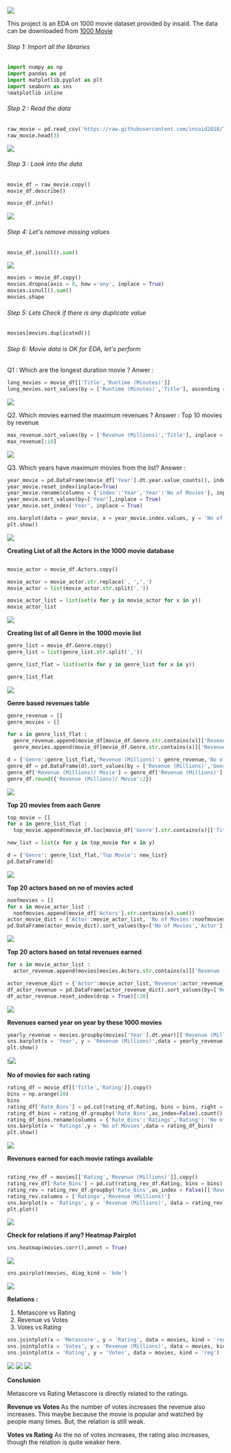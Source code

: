 ![](https://seeklogo.com/images/M/movie-time-cinema-logo-8B5BE91828-seeklogo.com.png)

This project is an EDA on 1000 movie dataset provided by insaid. The data can be downloaded from [1000 Movie][100Movie]

[100Movie]: https://raw.githubusercontent.com/insaid2018/Term-1/master/Data/Projects/1000%20movies%20data.csv "1000 Movie"

###### Step 1: Import all the libraries

 ```python
import numpy as np
import pandas as pd
import matplotlib.pyplot as plt
import seaborn as sns
%matplotlib inline
```

###### Step 2 : Read the data
```python
raw_movie = pd.read_csv('https://raw.githubusercontent.com/insaid2018/Term-1/master/Data/Projects/1000%20movies%20data.csv', sep=',', parse_dates=['Year'], index_col = 'Rank')
raw_movie.head(3)
```
![](https://github.com/prashanta4coursera/Panda-EDA-Project/blob/master/1000MovieProject/images/1.JPG)

###### Step 3 : Look into the data
```python
movie_df = raw_movie.copy()
movie_df.describe()
```
```python
movie_df.info()
```
![](https://github.com/prashanta4coursera/Panda-EDA-Project/blob/master/1000MovieProject/images/2.JPG)

###### Step 4: Let's remove missing values
```python
movie_df.isnull().sum()
```
![](https://github.com/prashanta4coursera/Panda-EDA-Project/blob/master/1000MovieProject/images/3.JPG)

```python
movies = movie_df.copy()
movies.dropna(axis = 0, how ='any', inplace = True)
movies.isnull().sum()
movies.shape
```


###### Step 5: Lets Check if there is any duplicate value
```python
movies[movies.duplicated()]
```
###### Step 6: Movie data is OK for EDA, let's perform
Q1 : Which are the longest duration movie ?
Anwer : 
```python
long_movies = movie_df[['Title','Runtime (Minutes)']]
long_movies.sort_values(by = ['Runtime (Minutes)','Title'], ascending = [False,True])[:10]
```
![](https://github.com/prashanta4coursera/Panda-EDA-Project/blob/master/1000MovieProject/images/6.JPG)

Q2. Which movies earned the maximum revenues ?
Answer : Top 10 movies by revenue
```python
max_revenue.sort_values(by = ['Revenue (Millions)','Title'], inplace = True, ascending = False)
max_revenue[:10]
```
![](https://github.com/prashanta4coursera/Panda-EDA-Project/blob/master/1000MovieProject/images/7.JPG)

Q3. Which years have maximum movies from the list?
Answer :
```python
year_movie = pd.DataFrame(movie_df['Year'].dt.year.value_counts(), index = None)
year_movie.reset_index(inplace=True)
year_movie.rename(columns = {'index':'Year','Year':'No of Movies'}, inplace = True)
year_movie.sort_values(by=['Year'],inplace = True)
year_movie.set_index('Year', inplace = True)

sns.barplot(data = year_movie, x = year_movie.index.values, y = 'No of Movies')
plt.show()
```
![](https://github.com/prashanta4coursera/Panda-EDA-Project/blob/master/1000MovieProject/images/8.JPG)

**Creating List of all the Actors in the 1000 movie database**

```python

movie_actor = movie_df.Actors.copy()

movie_actor = movie_actor.str.replace(', ',',')
movie_actor = list(movie_actor.str.split(','))

movie_actor_list = list(set(x for y in movie_actor for x in y))
movie_actor_list
```
![](https://github.com/prashanta4coursera/Panda-EDA-Project/blob/master/1000MovieProject/images/9.JPG)

**Creating list of all Genre in the 1000 movie list**
```python
genre_list = movie_df.Genre.copy()
genre_list = list(genre_list.str.split(','))

genre_list_flat = list(set(x for y in genre_list for x in y))

genre_list_flat
```
![](https://github.com/prashanta4coursera/Panda-EDA-Project/blob/master/1000MovieProject/images/10.JPG)

**Genre based revenues table**
```python
genre_revenue = []
genre_movies = []

for x in genre_list_flat : 
  genre_revenue.append(movie_df[movie_df.Genre.str.contains(x)]['Revenue (Millions)'].sum())
  genre_movies.append(movie_df[movie_df.Genre.str.contains(x)]['Revenue (Millions)'].count())

d = {'Genre':genre_list_flat,'Revenue (Millions)': genre_revenue,'No of Movies':genre_movies}
genre_df = pd.DataFrame(d).sort_values(by = ['Revenue (Millions)','Genre'], ascending = [False,True]).reset_index(drop = True)
genre_df['Revenue (Millions)/ Movie'] = genre_df['Revenue (Millions)'] / genre_df['No of Movies']
genre_df.round({'Revenue (Millions)/ Movie':2})
```
![](https://github.com/prashanta4coursera/Panda-EDA-Project/blob/master/1000MovieProject/images/11.JPG)

**Top 20 movies from each Genre**
```python
top_movie = []
for x in genre_list_flat : 
  top_movie.append(movie_df.loc[movie_df['Genre'].str.contains(x)]['Title'][0:1].values)

new_list = list(x for y in top_movie for x in y)

d = {'Genre': genre_list_flat,'Top Movie': new_list}
pd.DataFrame(d)
```
![](https://github.com/prashanta4coursera/Panda-EDA-Project/blob/master/1000MovieProject/images/12.JPG)

**Top 20 actors based on no of movies acted**
```python
noofmovies = []
for x in movie_actor_list : 
  noofmovies.append(movie_df['Actors'].str.contains(x).sum())
actor_movie_dict = {'Actor':movie_actor_list, 'No of Movies':noofmovies}
pd.DataFrame(actor_movie_dict).sort_values(by=['No of Movies','Actor'],ascending = [False,True]).reset_index(drop = True)[:20]
```
![](https://github.com/prashanta4coursera/Panda-EDA-Project/blob/master/1000MovieProject/images/13.JPG)

**Top 20 actors based on total revenues earned**
```python
for x in movie_actor_list : 
  actor_revenue.append(movies[movies.Actors.str.contains(x)]['Revenue (Millions)'].sum())

actor_revenue_dict = {'Actor':movie_actor_list,'Revenue':actor_revenue}
df_actor_revenue = pd.DataFrame(actor_revenue_dict).sort_values(by=['Revenue','Actor'],ascending = [False,True])
df_actor_revenue.reset_index(drop = True)[:20]
```
![](https://github.com/prashanta4coursera/Panda-EDA-Project/blob/master/1000MovieProject/images/14.JPG)

**Revenues earned year on year by these 1000 movies**
```python
yearly_revenue = movies.groupby(movies['Year'].dt.year)[['Revenue (Millions)']].sum().reset_index()
sns.barplot(x = 'Year', y = 'Revenue (Millions)',data = yearly_revenue)
plt.show()
```
!![](https://github.com/prashanta4coursera/Panda-EDA-Project/blob/master/1000MovieProject/images/15.JPG)

**No of movies for each rating**
```python
rating_df = movie_df[['Title','Rating']].copy()
bins = np.arange(10)
bins
rating_df['Rate_Bins'] = pd.cut(rating_df.Rating, bins = bins, right = False)
rating_df_bins = rating_df.groupby('Rate_Bins',as_index=False).count()
rating_df_bins.rename(columns = {'Rate_Bins':'Ratings','Rating': 'No of Movies'}, inplace = True)
sns.barplot(x = 'Ratings',y = 'No of Movies',data = rating_df_bins)
plt.show()
```
![](https://github.com/prashanta4coursera/Panda-EDA-Project/blob/master/1000MovieProject/images/16.JPG)

**Revenues earned for each movie ratings available**
```python

rating_rev_df = movies[['Rating','Revenue (Millions)']].copy()
rating_rev_df['Rate_Bins'] = pd.cut(rating_rev_df.Rating, bins = bins)
rating_rev = rating_rev_df.groupby('Rate_Bins',as_index = False)[['Revenue (Millions)']].sum()
rating_rev.columns = ['Ratings','Revenue (Millions)']
sns.barplot(x = 'Ratings', y = 'Revenue (Millions)', data = rating_rev)
plt.plot()
```
![](https://github.com/prashanta4coursera/Panda-EDA-Project/blob/master/1000MovieProject/images/17.png)

**Check for relations if any?
Heatmap
Pairplot**
```python
sns.heatmap(movies.corr(),annot = True)
```
![](https://github.com/prashanta4coursera/Panda-EDA-Project/blob/master/1000MovieProject/images/18.png)

```python
sns.pairplot(movies, diag_kind = 'kde')
```
![](https://github.com/prashanta4coursera/Panda-EDA-Project/blob/master/1000MovieProject/images/19.png)

**Relations :**

1. Metascore vs Rating
2. Revenue vs Votes
3. Votes vs Rating
```python
sns.jointplot(x = 'Metascore', y = 'Rating', data = movies, kind = 'reg')
sns.jointplot(x = 'Votes', y = 'Revenue (Millions)', data = movies, kind = 'reg')
sns.jointplot(x = 'Rating', y = 'Votes', data = movies, kind = 'reg')
```
![](https://github.com/prashanta4coursera/Panda-EDA-Project/blob/master/1000MovieProject/images/20.png)
![](https://github.com/prashanta4coursera/Panda-EDA-Project/blob/master/1000MovieProject/images/21.png)
![](https://github.com/prashanta4coursera/Panda-EDA-Project/blob/master/1000MovieProject/images/22.png)

**Conclusion**

Metascore vs Rating
Metascore is directly related to the ratings.

**Revenue vs Votes**
As the number of votes increases the revenue also increases. This maybe because the movie is popular and watched by people many times. But, the relation is still weak.

**Votes vs Rating**
As the no of votes increases, the rating also increases, though the relation is quite weaker here.
